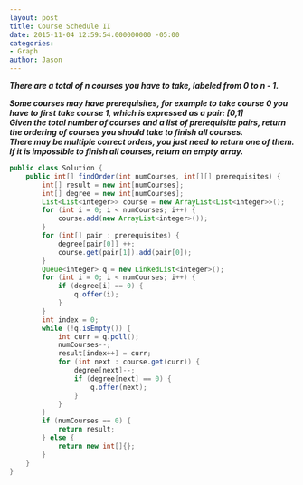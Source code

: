 ```yaml
---
layout: post
title: Course Schedule II
date: 2015-11-04 12:59:54.000000000 -05:00
categories:
- Graph
author: Jason
---
```

<p><strong><em>There are a total of n courses you have to take, labeled from 0 to n - 1.<br />

Some courses may have prerequisites, for example to take course 0 you have to first take course 1, which is expressed as a pair: [0,1]<br />
Given the total number of courses and a list of prerequisite pairs, return the ordering of courses you should take to finish all courses.<br />
There may be multiple correct orders, you just need to return one of them. If it is impossible to finish all courses, return an empty array.</em></strong></p>
``` java
public class Solution {
    public int[] findOrder(int numCourses, int[][] prerequisites) {
        int[] result = new int[numCourses];
        int[] degree = new int[numCourses];
        List<List<integer>> course = new ArrayList<List<integer>>();
        for (int i = 0; i < numCourses; i++) {
            course.add(new ArrayList<integer>());
        }
        for (int[] pair : prerequisites) {
            degree[pair[0]] ++;
            course.get(pair[1]).add(pair[0]);
        }
        Queue<integer> q = new LinkedList<integer>();
        for (int i = 0; i < numCourses; i++) {
            if (degree[i] == 0) {
                q.offer(i);
            }
        }
        int index = 0;
        while (!q.isEmpty()) {
            int curr = q.poll();
            numCourses--;
            result[index++] = curr;
            for (int next : course.get(curr)) {
                degree[next]--;
                if (degree[next] == 0) {
                    q.offer(next);
                }
            }
        }
        if (numCourses == 0) {
            return result;
        } else {
            return new int[]{};
        }
    }
}
```
